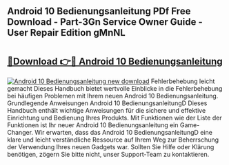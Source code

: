 ## Android 10 Bedienungsanleitung PDf Free Download - Part-3Gn Service Owner Guide - User Repair Edition gMnNL

# <h2><a href="http://df0yj07.blite.top/?on=Android+10+Bedienungsanleitung">🔗Download 👉🔴 Android 10 Bedienungsanleitung</a></h2>

[![Android 10 Bedienungsanleitung new download](https://i.imgur.com/lujVjoI.png)](http://df0yj07.blite.top/?on=Android+10+Bedienungsanleitung)
Fehlerbehebung leicht gemacht Dieses Handbuch bietet wertvolle Einblicke in die Fehlerbehebung bei häufigen Problemen mit Ihrem neuen Android 10 Bedienungsanleitung. Grundlegende Anweisungen Android 10 BedienungsanleitungD Dieses Handbuch enthält wichtige Anweisungen für die sichere und effektive Einrichtung und Bedienung Ihres Produkts. Mit Funktionen wie der Liste der Funktionen ist Ihr neuer Android 10 Bedienungsanleitung ein Game-Changer. Wir erwarten, dass das Android 10 BedienungsanleitungD eine klare und leicht verständliche Ressource auf Ihrem Weg zur Beherrschung der Verwendung Ihres neuen Gadgets war. Sollten Sie Hilfe oder Klärung benötigen, zögern Sie bitte nicht, unser Support-Team zu kontaktieren.
